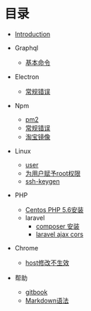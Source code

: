 # 目录

* [Introduction](README.md)



* Graphql 
     * [基本命令](graphql/node.md)

* Electron 
     * [常规错误](electron/init.md)

* Npm 
     * [pm2](npm/pm2.md)
     * [常规错误](npm/error.md)
     * [淘宝镜像](npm/cnpm.md)

* Linux 
     * [user](linux/user.md)
     * [为用户赋予root权限](linux/user-to-root.md)
     * [ssh-keygen](linux/ssh-keygen.md)


* PHP 
     * [Centos PHP 5.6安装](php/php-5.6.md)
     * laravel
        * [composer 安装](php/laravel/composer.md)
        * [laravel ajax cors ](php/laravel/ajax-cors.md)

* Chrome 
     * [host修改不生效](chrome/hosts.md)

* 帮助
     * [gitbook](help/gitbook.md)
     * [Markdown语法](help/markdown.md)

